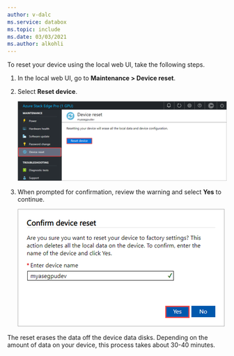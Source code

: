 ```yaml
---
author: v-dalc
ms.service: databox  
ms.topic: include
ms.date: 03/03/2021
ms.author: alkohli
---
```


To reset your device using the local web UI, take the following steps.

1. In the local web UI, go to **Maintenance > Device reset**. 
2. Select **Reset device**.

    ![Reset device](media/azure-stack-edge-device-reset/device-reset-1.png)

3. When prompted for confirmation, review the warning and select **Yes** to continue.

    ![Confirm reset](media/azure-stack-edge-device-reset/device-reset-2.png)  

The reset erases the data off the device data disks. Depending on the amount of data on your device, this process takes about 30-40 minutes.
